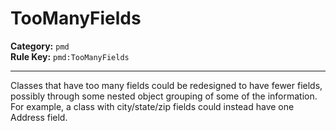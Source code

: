 # TooManyFields
**Category:** `pmd`<br/>
**Rule Key:** `pmd:TooManyFields`<br/>


-----

Classes that have too many fields could be redesigned to have fewer fields, possibly through some nested object grouping of some of the information. For example, a class with city/state/zip fields could instead have one Address field.

